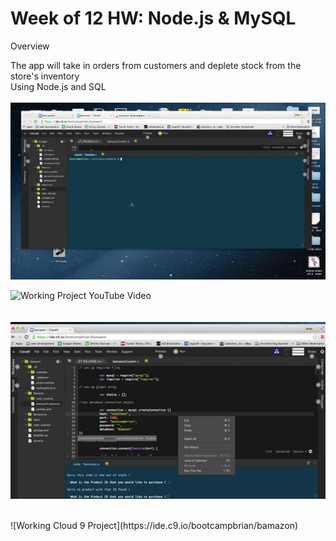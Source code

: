 # Week of 12 HW: Node.js & MySQL
Overview<br>

The app will take in orders from customers and deplete stock from the store's inventory<br>
Using Node.js and SQL<br><br>
![Project Image](https://github.com/bggitacc/bamazon/blob/master/screen.jpg)

![Working Project YouTube Video](https://www.youtube.com/embed/4ihcjT2W1GQ)<br><br>
<br>
![Project Image](https://github.com/bggitacc/bamazon/blob/master/cloud9.jpg)

<br>
![Working Cloud 9 Project](https://ide.c9.io/bootcampbrian/bamazon)
